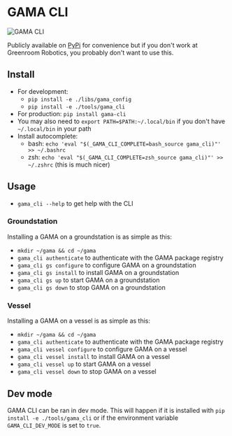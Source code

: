# GAMA CLI

![GAMA CLI](./docs/gama_cli.png)

Publicly available on [PyPi](https://pypi.org/project/gama-cli/) for convenience but if you don't work at Greenroom Robotics, you probably don't want to use this.

## Install

* For development:
  * `pip install -e ./libs/gama_config`
  * `pip install -e ./tools/gama_cli`
* For production: `pip install gama-cli`
* You may also need to `export PATH=$PATH:~/.local/bin` if you don't have `~/.local/bin` in your path
* Install autocomplete:
  * bash: `echo 'eval "$(_GAMA_CLI_COMPLETE=bash_source gama_cli)"' >> ~/.bashrc`
  * zsh: `echo 'eval "$(_GAMA_CLI_COMPLETE=zsh_source gama_cli)"' >> ~/.zshrc` (this is much nicer)

## Usage

* `gama_cli --help` to get help with the CLI

### Groundstation

Installing a GAMA on a groundstation is as simple as this:

* `mkdir ~/gama && cd ~/gama`
* `gama_cli authenticate` to authenticate with the GAMA package registry
* `gama_cli gs configure` to configure GAMA on a groundstation
* `gama_cli gs install` to install GAMA on a groundstation
* `gama_cli gs up` to start GAMA on a groundstation
* `gama_cli gs down` to stop GAMA on a groundstation

### Vessel

Installing a GAMA on a vessel is as simple as this:

* `mkdir ~/gama && cd ~/gama`
* `gama_cli authenticate` to authenticate with the GAMA package registry
* `gama_cli vessel configure` to configure GAMA on a vessel
* `gama_cli vessel install` to install GAMA on a vessel
* `gama_cli vessel up` to start GAMA on a vessel
* `gama_cli vessel down` to stop GAMA on a vessel

## Dev mode

GAMA CLI can be ran in dev mode. This will happen if it is installed with `pip install -e ./tools/gama_cli` or if the environment variable `GAMA_CLI_DEV_MODE` is set to `true`.